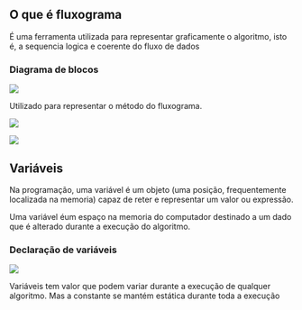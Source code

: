 
## O que é fluxograma
É uma ferramenta utilizada para representar graficamente
o algoritmo, isto é, a sequencia logica e coerente do fluxo de dados

### Diagrama de blocos
![](/docs/assets/img/exe_fluxograma_01.png)

Utilizado para representar o método do fluxograma.

![](/docs/assets/img/exe_fluxograma_02.png)

![](/docs/assets/img/exe_fluxograma_03.png)


## Variáveis
Na programação, uma variável é um objeto (uma posição, frequentemente localizada na memoria) capaz de reter e representar um valor ou expressão.

Uma variável éum espaço na memoria do computador destinado a um dado que é
alterado durante a execução do algoritmo.

### Declaração de variáveis
![](/docs/assets/img/exe_declaracao_variavel.png)

Variáveis tem valor que podem variar durante a execução de qualquer
algoritmo. Mas a constante se mantém estática durante toda a execução
